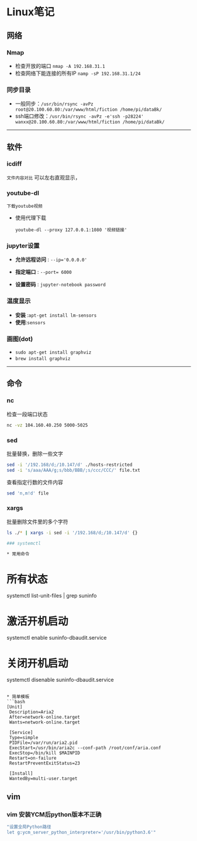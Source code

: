 # Linux笔记

## 网络

### Nmap

* 检查开放的端口 `nmap -A 192.168.31.1`
* 检查网络下能连接的所有IP `namp -sP 192.168.31.1/24`

### 同步目录

- 一般同步：`/usr/bin/rsync -avPz root@20.100.60.80:/var/www/html/fiction /home/pi/dataBk/`
- ssh端口修改：`/usr/bin/rsync -avPz -e'ssh -p28224' wanxx@20.100.60.80:/var/www/html/fiction /home/pi/dataBk/`

-----------------------------------------------------------------------------------------------------------------------------------------



## 软件

### icdiff 
`文件内容对比`
可以左右直观显示，

### youtube-dl 
`下载youtube视频`
* 使用代理下载
  
  `youtube-dl --proxy 127.0.0.1:1080 '视频链接'`

### jupyter设置

 - **允许远程访问** : `--ip='0.0.0.0'`

 - **指定端口** : `--port= 6000`

 - **设置密码** : `jupyter-notebook password`

### 温度显示
 - **安装** :`apt-get install lm-sensors`
 - **使用**:`sensors`
 
### 画图(dot)
 - `sudo apt-get install graphviz`
 - `brew install graphviz`
-----------------------------------------------------------------------------------------------------------------------------------------




## 命令

### nc
检查一段端口状态
```bash
nc -vz 104.160.40.250 5000-5025
```
### sed                                                                                                                                                                                                                                                                      
批量替换，删除一些文字                                                                                                                                                                                                                                                        
```bash                                                                                                                                                                                                                                                                      
sed -i '/192.168/d;/10.147/d' ./hosts-restricted                                                                                                                                                                                                                             
sed -i 's/aaa/AAA/g;s/bbb/BBB/;s/ccc/CCC/' file.txt                                                                                                                                                                                                                          
```                                                                                                                                                                                                                                                                          
查看指定行数的文件内容
```bash
sed 'n,m!d' file

```
### xargs                                                                                                                                                                                                                                                                    
批量删除文件里的多个字符                                                                                                                                                                                                                                                     
```bash                                                                                                                                                                                                                                                                      
ls ./* | xargs -i sed -i '/192.168/d;/10.147/d' {} 

### systemctl

* 常用命令
```
 # 所有状态
 systemctl list-unit-files | grep suninfo
 # 激活开机启动
 systemctl enable suninfo-dbaudit.service
 # 关闭开机启动
 systemctl disenable suninfo-dbaudit.service
```

* 简单模板
```bash
[Unit]
 Description=Aria2
 After=network-online.target
 Wants=network-online.target
 
 [Service]
 Type=simple
 PIDFile=/var/run/aria2.pid
 ExecStart=/usr/bin/aria2c --conf-path /root/conf/aria.conf
 ExecStop=/bin/kill $MAINPID
 Restart=on-failure
 RestartPreventExitStatus=23
 
 [Install]
 WantedBy=multi-user.target
```

## vim 

### vim 安装YCM后python版本不正确
```bash
"设置全局Python路径
let g:ycm_server_python_interpreter='/usr/bin/python3.6'"
```
